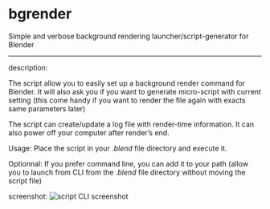 bgrender
========

Simple and verbose background rendering launcher/script-generator for Blender

--------

description:

The script allow you to easily set up a background render command for Blender.
It will also ask you if you want to generate micro-script with current setting (this come handy if you want to render the file again with exacts same parameters later)

The script can create/update a log file with render-time information.
It can also power off your computer after render’s end.

Usage:
Place the script in your *.blend* file directory and execute it.

Optionnal: If you prefer command line, you can add it to your path (allow you to launch from CLI from the *.blend* file directory without moving the script file)

screenshot:
![script CLI screenshot](http://www.samuelbernou.fr/imgs/git/script_result_2.PNG)

